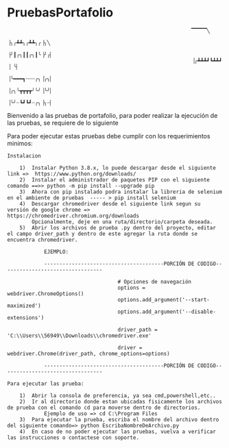 # PruebasPortafolio

                                                                ▔▔▔▔▔╲
                                                                ▕╮╭┻┻╮╭┻┻╮╭▕╮╲
                                                                ▕╯┃╭╮┃┃╭╮┃╰▕╯╭▏
                                                                ▕╭┻┻┻┛┗┻┻┛ ▕ ╰▏
                                                                ▕╰━━━┓┈┈┈╭╮▕╭╮▏
                                                                ▕╭╮╰┳┳┳┳╯╰╯▕╰╯▏
                                                                ▕╰╯┈┗┛┗┛┈╭╮▕╮┈▏          

Bienvenido a las pruebas de portafolio, para poder realizar la ejecución de las pruebas, se requiere de lo siguiente


Para poder ejecutar estas pruebas debe cumplir con los requerimientos minimos:

    Instalacion

        1)  Instalar Python 3.8.x, lo puede descargar desde el siguiente link =>  https://www.python.org/downloads/
        2)  Instalar el administrador de paquetes PIP con el siguiente comando ==>> python -m pip install --upgrade pip
        3)  Ahora con pip instalado podra instalar la libreria de selenium en el ambiente de pruebas  ----- > pip install selenium
        4)  Descargar chromedriver desde el siguiente link segun su versión de google chrome => https://chromedriver.chromium.org/downloads 
            Opcionalmente, deje en una ruta/directorio/carpeta deseada.
        5)  Abrir los archivos de prueba .py dentro del proyecto, editar el campo driver_path y dentro de este agregar la ruta donde se encuentra chromedriver.

                EJEMPLO: 

                ---------------------------------------PORCIÓN DE CODIGO---------------------------------

                                        # Opciones de navegación
                                        options =  webdriver.ChromeOptions()
                                        options.add_argument('--start-maximized')
                                        options.add_argument('--disable-extensions')

                                        driver_path = 'C:\\Users\\56949\\Downloads\\chromedriver.exe'

                                        driver = webdriver.Chrome(driver_path, chrome_options=options)

                ---------------------------------------PORCIÓN DE CODIGO---------------------------------

    Para ejecutar las prueba:

        1)  Abrir la consola de preferencia, ya sea cmd,powershell,etc..
        2)  Ir al directorio donde estan ubicadas fisicamente los archivos de prueba con el comando cd para moverse dentro de directorios.
                Ejemplo de uso => cd C:\Program Files
        3)  Para ejecutar la prueba, escriba el nombre del archivo dentro del siguiente comando=> python EscribaNombreDeArchivo.py
        4)  En caso de no poder ejecutar las pruebas, vuelva a verificar las instrucciones o contactese con soporte.
